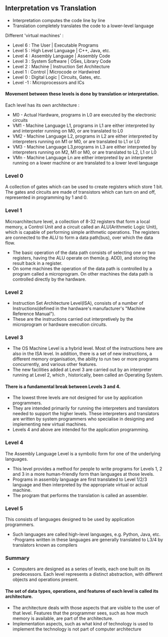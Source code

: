 ## Interpretation vs Translation
- Interpretation computes the code line by line
- Translation completely translates the code to a lower-level language

Different 'virtual machines' :<br/>
- Level 6 : The User | Executable Programs
- Level 5 : High Level Language | C++, Java, etc.
- Level 4 : Assembly Language | Assembly Code
- Level 3 : System Software | OSes, Library Code
- Level 2 : Machine | Instruction Set Architecture
- Level 1 : Control | Microcode or Hardwired
- Level 0 : Digital Logic | Circuits, Gates, etc.
- Level -1 : Microprocessors and ICs
#### Movement between these levels is done by translation or interpretation.

Each level has its own architecture :<br/>
- M0 - Actual Hardware, programs in L0 are executed by the electronic circuits
- VM1 - Machine Language L1, programs in L1 are either interpreted by and interpreter running on M0, or are translated to L0
- VM2 - Machine Language L2, programs in L2 are either interpreted by interpreters running on M1 or M0, or are translated to L1 or L0
- VM3 - Machine Language L3,programs in L3 are either interpreted by interpreters running on M2, M1 or M0, or are translated to L2, L1 or L0
- VMn - Machine Language Ln are either interpreted by an interpreter running on a lower machine or are translated to a lower level language

### Level 0 
A collection of gates which can be used to create registers which store 1 bit. The gates and circuits are made of transistors which can turn on and off, represented in programming by 1 and 0.

### Level 1 
Microarchitecture level, a collection of 8-32 registers that form a local memory, a Control Unit and a circuit called an ALU(Arithmetic Logic Unit), which is capable of performing simple arithmetic operations. The registers are connected to the ALU to form a data path(bus), over which the data flow.
- The basic operation of the data path consists of selecting one or two registers, having the ALU operate on them(e.g. ADD), and storing the result back in a register. 
- On some machines the operation of the data path is controlled by a program called a microprogram. On other machines the data path is controlled directly by the hardware.

### Level 2
- Instruction Set Architecture Level(ISA), consists of a number of Instructions(defined in the hardware's manufacturer's "Machine Reference Manual").
- These are the instructions carried out interpretively by the microprogram or hardware execution circuits.

### Level 3
- The OS Machine Level is a hybrid level. Most of the instructions here are also in the ISA level. In addition, there is a set of new instructions, a different memory organisation, the ability to run two or more programs concurrently, and various other features.
- The new facilities added at Level 3 are carried out by an interpreter running at Level 2, which , historically, been called an Operating System.
#### There is a fundamental break between Levels 3 and 4. 
- The lowest three levels are not designed for use by application programmers. 
- They are intended primarily for running the interpreters and translators needed to support the higher levels. These interpreters and translators are written by system programmers who specialise in designing and implementing new virtual machines.
- Levels 4 and above are intended for the application programming.

### Level 4
The Assembly Language Level is a symbolic form for one of the underlying languages.
- This level provides a method for people to write programs for Levels 1, 2 and 3 in a more human-friendly form than languages at those levels.
- Programs in assembly language are first translated to Level 1/2/3 language and then interpreted by the appropriate virtual or actual machine.
- The program that performs the translation is called an assembler.

### Level 5 
This consists of languages designed to be used by application programmers.
- Such languages are called high-level languages, e.g. Python, Java, etc.
-Programs written in these languages are generally translated to L3/4 by translators known as compilers

### Summary
- Computers are designed as a series of levels, each one built on its predecessors. Each level represents a distinct abstraction, with different objects and operations present.
#### The set of data types, operations, and features of each level is called its architecture.
- The architecture deals with those aspects that are visible to the user of that level. Features that the programmer sees, such as how much memory is available, are part of the architecture.
- Implementation aspects, such as what kind of technology is used to implement the technology is not part of computer architecture
